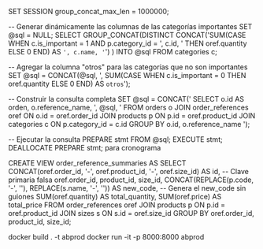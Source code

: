 SET SESSION group_concat_max_len = 1000000;

-- Generar dinámicamente las columnas de las categorías importantes
SET @sql = NULL;
SELECT GROUP_CONCAT(DISTINCT
    CONCAT('SUM(CASE WHEN c.is_important = 1 AND p.category_id = ', c.id, ' THEN oref.quantity ELSE 0 END) AS `', c.name, '`')
) INTO @sql
FROM categories c;

-- Agregar la columna "otros" para las categorías que no son importantes
SET @sql = CONCAT(@sql, ',
    SUM(CASE WHEN c.is_important = 0 THEN oref.quantity ELSE 0 END) AS `otros`');

-- Construir la consulta completa
SET @sql = CONCAT('
    SELECT o.id AS orden, o.reference_name, ', @sql, '
    FROM orders o
    JOIN order_references oref ON o.id = oref.order_id
    JOIN products p ON p.id = oref.product_id
    JOIN categories c ON p.category_id = c.id
    GROUP BY o.id, o.reference_name
');

-- Ejecutar la consulta
PREPARE stmt FROM @sql;
EXECUTE stmt;
DEALLOCATE PREPARE stmt;
para cronograma



CREATE VIEW order_reference_summaries AS
SELECT 
    CONCAT(oref.order_id, '-', oref.product_id, '-', oref.size_id) AS id, -- Clave primaria falsa
    oref.order_id,
    product_id,
    size_id,
    CONCAT(REPLACE(p.code, '-', ''), REPLACE(s.name, '-', '')) AS new_code, -- Genera el new_code sin guiones
    SUM(oref.quantity) AS total_quantity,
    SUM(oref.price) AS total_price
FROM order_references oref
JOIN products p ON p.id = oref.product_id
JOIN sizes s ON s.id = oref.size_id
GROUP BY oref.order_id, product_id, size_id;






docker build . -t abprod
docker run -it -p 8000:8000 abprod